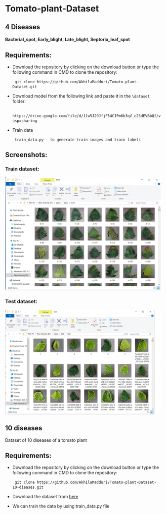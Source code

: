 # Tomato-plant-Dataset

<h2> 4 Diseases </h2>
<h4><b> Bacterial_spot, Early_blight, Late_blight, Septoria_leaf_spot </b></h4>

<b><h2> Requirements: </h2></b>
* Download the repository by clicking on the download button or type the following command in CMD to clone the repository:

       git clone https://github.com/AkhilaMadduri/Tomato-plant-Dataset.git

* Download model from the following link and paste it in the `\dataset` folder:

       https://drive.google.com/file/d/1lw5J29JfjF54CIPm6b3qV_c23dEVBbQf/view?usp=sharing
       
* Train data
             
       train_data.py - to generate train images and train labels
       
<b><h2> Screenshots: </h2></b>

<b><h3> Train dataset: </h3></b>

![](dataset.png "Train Data set")

<b><h3> Test dataset: </h3></b>

![](datasset1.png "Test Data set")

<h2> 10 diseases </h2>
Dataset of 10 diseases of a tomato plant

<h2><b> Requirements: </b></h2>

 * Download the repository by clicking on the download button or type the following command in CMD to clone the repository:

        git clone https://github.com/AkhilaMadduri/Tomato-plant-Dataset-10-dieases.git
       
* Download the dataset from [here](https://drive.google.com/open?id=1DVy0LyUUfJciyo7BUFm1sHKSRdTVJgjF)
* We can train the data by using train_data.py file
